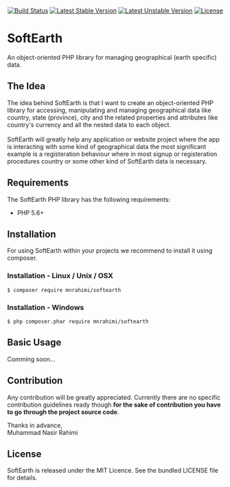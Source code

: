 <p align="center">
<a href="https://travis-ci.org/mnrahimi/softearth"><img src="https://travis-ci.org/mnrahimi/softearth.svg?branch=master" alt="Build Status"></a>
<a href="https://packagist.org/packages/mnrahimi/softearth"><img src="https://poser.pugx.org/mnrahimi/softearth/v/stable" alt="Latest Stable Version"></a>
<a href="https://packagist.org/packages/mnrahimi/softearth"><img src="https://poser.pugx.org/mnrahimi/softearth/v/unstable" alt="Latest Unstable Version"></a>
<a href="https://packagist.org/packages/mnrahimi/softearth"><img src="https://poser.pugx.org/mnrahimi/softearth/license" alt="License"></a>
</p>

# SoftEarth

An object-oriented PHP library for managing geographical (earth specific) data.

## The Idea

The idea behind SoftEarth is that I want to create an object-oriented PHP library for accessing, manipulating and managing geographical data like country, state (province), city and the related properties and attributes like country's currency and all the nested data to each object.<br><br>
SoftEarth will greatly help any application or website project where the app is interacting with some kind of geographical data the most significant example is a registeration behaviour where in most signup or registeration procedures country or some other kind of SoftEarth data is necessary.

## Requirements

The SoftEarth PHP library has the following requirements:

* PHP 5.6+

## Installation

For using SoftEarth within your projects we recommend to install it using composer.

### Installation - Linux / Unix / OSX

```
$ composer require mnrahimi/softearth
```

### Installation - Windows

```
$ php composer.phar require mnrahimi/softearth
```

## Basic Usage

Comming soon...

## Contribution

Any contribution will be greatly appreciated. Currently there are no specific contribution guidelines ready though **for the sake of contribution you have to go through the project source code**.

Thanks in advance,<br>
Muhammad Nasir Rahimi

## License

SoftEarth is released under the MIT Licence. See the bundled LICENSE file for details.
